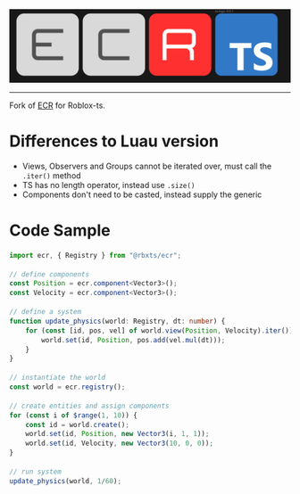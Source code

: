 <div align="center">
	<img src="https://github.com/ReturnedTrue/ECR-ts/blob/master/images/logo.png" alt="ECR-ts Logo">
</div>

___

Fork of [ECR](https://github.com/centau/ecr) for Roblox-ts.

# Differences to Luau version
- Views, Observers and Groups cannot be iterated over, must call the `.iter()` method
- TS has no length operator, instead use `.size()`
- Components don't need to be casted, instead supply the generic

# Code Sample

```ts
import ecr, { Registry } from "@rbxts/ecr";

// define components
const Position = ecr.component<Vector3>();
const Velocity = ecr.component<Vector3>();

// define a system
function update_physics(world: Registry, dt: number) {
	for (const [id, pos, vel] of world.view(Position, Velocity).iter()) {
		world.set(id, Position, pos.add(vel.mul(dt)));
	}
}

// instantiate the world
const world = ecr.registry();

// create entities and assign components
for (const i of $range(1, 10)) {
	const id = world.create();
	world.set(id, Position, new Vector3(i, 1, 1));
	world.set(id, Velocity, new Vector3(10, 0, 0));
}

// run system
update_physics(world, 1/60);

```